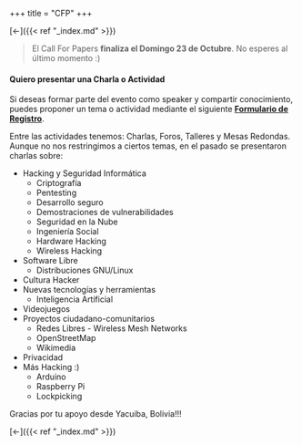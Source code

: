 +++
title = "CFP"
+++

[&#8592;]({{< ref "_index.md" >}})

> El Call For Papers **finaliza el Domingo 23 de Octubre**. No esperes al último momento :)

#### Quiero presentar una Charla o Actividad

Si deseas formar parte del evento como speaker y compartir conocimiento, puedes proponer un tema o actividad mediante el siguiente [**Formulario de Registro**](https://www.cognitoforms.com/HackmeetingBolivia/CallForPapersHackmeeting0x7e5).


Entre las actividades tenemos: Charlas, Foros, Talleres y Mesas Redondas. Aunque no nos restringimos a ciertos temas, en el pasado se presentaron charlas sobre:

* Hacking y Seguridad Informática
  * Criptografía
  * Pentesting
  * Desarrollo seguro
  * Demostraciones de vulnerabilidades
  * Seguridad en la Nube
  * Ingeniería Social
  * Hardware Hacking
  * Wireless Hacking
* Software Libre
  * Distribuciones GNU/Linux
* Cultura Hacker
* Nuevas tecnologías y herramientas
  * Inteligencia Artificial
* Videojuegos
* Proyectos ciudadano-comunitarios
  * Redes Libres - Wireless Mesh Networks
  * OpenStreetMap
  * Wikimedia
* Privacidad
* Más Hacking :)
  * Arduino
  * Raspberry Pi
  * Lockpicking

Gracias por tu apoyo desde Yacuiba, Bolivia!!!

[&#8592;]({{< ref "_index.md" >}})
